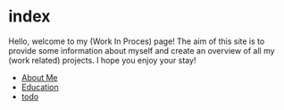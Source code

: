 # index

Hello, welcome to my (Work In Proces) page! The aim of this site is to provide some information about myself and create an overview of all my (work related) projects. I hope you enjoy your stay!

- [About Me](about.md)
- [Education](education/education.md)
- [todo](../todo.md)